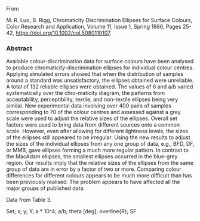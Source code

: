 From

M. R. Luo, B. Rigg,
Chromaticity Discrimination Ellipses for Surface Colours,
Color Research and Application, Volume 11, Issue 1, Spring 1986, Pages 25-42,
<https://doi.org/10.1002/col.5080110107>.

### Abstract

Available colour-discrimination data for surface colours have been analysed to
produce chromaticity-discrimination ellipses for individual colour centres.
Applying simulated errors showed that when the distribution of samples around a
standard was unsatisfactory, the ellipses obtained were unreliable. A total of
132 reliable ellipses were obtained. The values of 6 and a/b varied
systematically over the chro-maticity diagram, the patterns from acceptability,
perceptibility, textile, and non-textile ellipses being very similar. New
experimental data involving over 400 pairs of samples corresponding to 70 of
the colour centres and assessed against a grey scale were used to adjust the
relative sizes of the ellipses. Overall set factors were used to bring data
from different sources onto a common scale. However, even after allowing for
different lightness levels, the sizes of the ellipses still appeared to be
irregular. Using the new results to adjust the sizes of the individual ellipses
from any one group of data, e.g., BFD, DF, or MMB, gave ellipses forming a much
more regular pattern. In contrast to the MacAdam ellipses, the smallest
ellipses occurred in the blue-grey region. Our results imply that the relative
sizes of the ellipses from the same group of data are in error by a factor of
two or more. Comparing colour differences for different colours appears to be
much more difficult than has been previously realised. The problem appears to
have affected all the major groups of published data.

Data from Table 3.

Set; x; y; Y; a * 10^4; a/b; theta [deg]; overline{R}; SF
